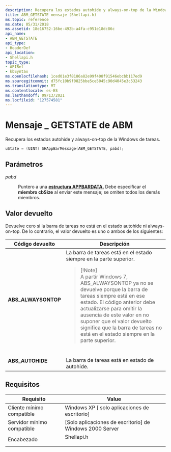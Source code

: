```yaml
---
description: Recupera los estados autohide y always-on-top de la Windows de tareas.
title: ABM_GETSTATE mensaje (Shellapi.h)
ms.topic: reference
ms.date: 05/31/2018
ms.assetid: 18e16752-16be-492b-a4fa-c951e18dc86c
api_name:
- ABM_GETSTATE
api_type:
- HeaderDef
api_location:
- Shellapi.h
topic_type:
- APIRef
- kbSyntax
ms.openlocfilehash: 1ced01e3f8186a82e99f408f91546ebcbb117ed9
ms.sourcegitcommit: d75fc10b9f0825bbe5ce5045c90d4045e3c53243
ms.translationtype: MT
ms.contentlocale: es-ES
ms.lasthandoff: 09/13/2021
ms.locfileid: "127574581"
---
```

# <a name="abm_getstate-message"></a>Mensaje \_ GETSTATE de ABM

Recupera los estados autohide y always-on-top de la Windows de tareas.


```C++
uState = (UINT) SHAppBarMessage(ABM_GETSTATE, pabd);
```



## <a name="parameters"></a>Parámetros

<dl> <dt>

*pabd* 
</dt> <dd>

Puntero a una [**estructura APPBARDATA.**](/windows/desktop/api/Shellapi/ns-shellapi-appbardata) Debe especificar el **miembro cbSize** al enviar este mensaje; se omiten todos los demás miembros.

</dd> </dl>

## <a name="return-value"></a>Valor devuelto

Devuelve cero si la barra de tareas no está en el estado autohide ni always-on-top. De lo contrario, el valor devuelto es uno o ambos de los siguientes:




| Código devuelto | Descripción | 
|-------------|-------------|
| <dl><dt><strong>ABS_ALWAYSONTOP</strong></dt></dl> | La barra de tareas está en el estado siempre en la parte superior. <br /><blockquote>[!Note]<br />A partir Windows 7, ABS_ALWAYSONTOP ya no se devuelve porque la barra de tareas siempre está en ese estado. El código anterior debe actualizarse para omitir la ausencia de este valor en no suponer que el valor devuelto significa que la barra de tareas no está en el estado siempre en la parte superior.</blockquote><br /> | 
| <dl><dt><strong>ABS_AUTOHIDE</strong></dt></dl> | La barra de tareas está en estado de autohide.<br /> | 




 

## <a name="requirements"></a>Requisitos



| Requisito | Value |
|-------------------------------------|---------------------------------------------------------------------------------------|
| Cliente mínimo compatible<br/> | Windows XP \[ solo aplicaciones de escritorio\]<br/>                                           |
| Servidor mínimo compatible<br/> | \[Solo aplicaciones de escritorio\] de Windows 2000 Server<br/>                                  |
| Encabezado<br/>                   | <dl> <dt>Shellapi.h</dt> </dl> |



 

 




